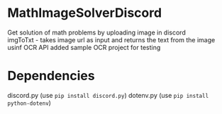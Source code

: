# MathImageSolverDiscord

  Get solution of math problems by uploading image in discord  
  imgToTxt - takes image url as input and returns the text from the image usinf OCR API
  added sample OCR project for testing

# Dependencies

  discord.py (use `pip install discord.py`)
  dotenv.py (use `pip install python-dotenv`)
